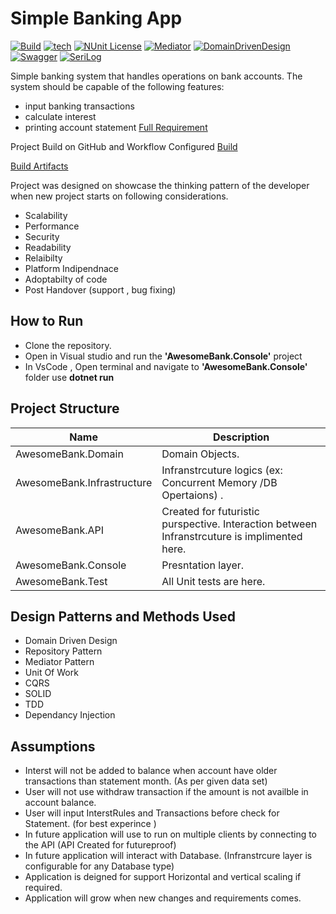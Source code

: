 # Simple Banking App
[![Build](https://github.com/github.com/genuinecode-git/AwesomeBank/actions/workflows/dotnet-desktop.yml/badge.svg?branch=master)](https://github.com/genuinecode-git/AwesomeBank/actions/workflows/dotnet-desktop.yml) [![tech](https://img.shields.io/badge/powredby-.netcore-purple.svg)](https://dotnet.microsoft.com/en-us/download) [![NUnit License](https://img.shields.io/badge/powredby-NUnit-green.svg)](https://nunit.org/) [![Mediator](https://img.shields.io/badge/powredby-MediatR-blue.svg)](https://www.nuget.org/packages/mediatr/) [![DomainDrivenDesign](https://img.shields.io/badge/powredby-DDD-red.svg)](https://en.wikipedia.org/wiki/Domain-driven_design) [![Swagger](https://img.shields.io/badge/powredby-swagger-gree.svg)](https://swagger.io/) [![SeriLog](https://img.shields.io/badge/powredby-serilog-orange.svg)](https://serilog.net/)


Simple banking system that handles operations on bank accounts. The system should be capable of the following features:
- input banking transactions
- calculate interest
- printing account statement
[Full Requirement](https://github.com/genuinecode-git/AwesomeBank/blob/dev/BankAccountQ.md)


Project Build on GitHub and Workflow Configured [Build](https://github.com/genuinecode-git/AwesomeBank/actions)

[Build Artifacts](https://github.com/genuinecode-git/AwesomeBank/releases)

Project was designed on showcase the thinking pattern of the developer when new project starts on following considerations.
- Scalability
- Performance
- Security
- Readability
- Relaibilty
- Platform Indipendnace
- Adoptabilty of code
- Post Handover (support , bug fixing)


## How to Run

- Clone the repository.
- Open in Visual studio and run the **'AwesomeBank.Console'** project
- In VsCode , Open terminal and navigate to **'AwesomeBank.Console'** folder use **dotnet run**


## Project Structure
| Name      | Description |
| ----------- | ----------- |
| AwesomeBank.Domain      | Domain Objects.       |
| AwesomeBank.Infrastructure   | Infranstrcuture logics (ex: Concurrent Memory /DB Opertaions) .       |
|AwesomeBank.API| Created for futuristic purspective. Interaction between Infranstrcuture is implimented here. |
|AwesomeBank.Console| Presntation layer. |
|AwesomeBank.Test| All Unit tests are here.|

## Design Patterns and Methods Used
- Domain Driven Design
- Repository Pattern
- Mediator Pattern
- Unit Of Work
- CQRS
- SOLID
- TDD
- Dependancy Injection

## Assumptions
- Interst will not be added to balance when account have older transactions than statement month. (As per given data set)
- User will not use withdraw transaction if the amount is not availble in account balance.
- User will input InterstRules and Transactions before check for Statement. (for best experince )
- In future application will use to run on multiple clients by connecting to the API (API Created for futureproof)
- In future application will interact with Database. (Infranstrcure layer is configurable for any Database type)
- Application is deigned for support Horizontal and vertical scaling if required.
- Application will grow when new changes and requirements comes.
